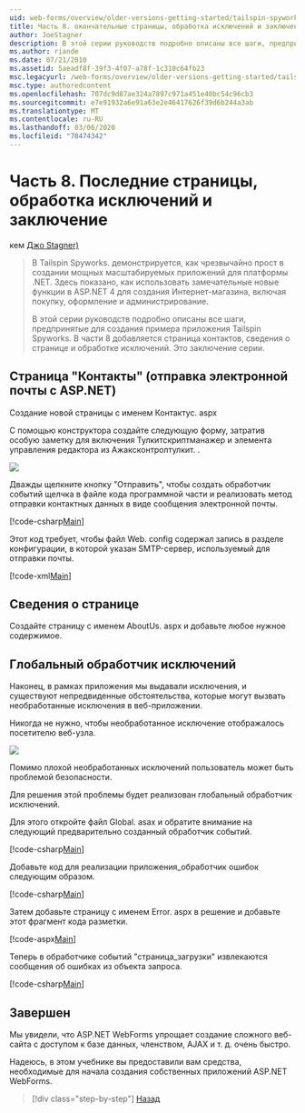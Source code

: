 ```yaml
---
uid: web-forms/overview/older-versions-getting-started/tailspin-spyworks/tailspin-spyworks-part-8
title: Часть 8. окончательные страницы, обработка исключений и заключение | Документация Майкрософт
author: JoeStagner
description: В этой серии руководств подробно описаны все шаги, предпринятые для создания примера приложения Tailspin Spyworks. В части 8 добавляется страница контактов, страница About и исключение...
ms.author: riande
ms.date: 07/21/2010
ms.assetid: 5aeadf8f-39f3-4f07-a78f-1c310c64fb23
msc.legacyurl: /web-forms/overview/older-versions-getting-started/tailspin-spyworks/tailspin-spyworks-part-8
msc.type: authoredcontent
ms.openlocfilehash: 707dc9d87ae324a7897c971a451e40bc54c96cb3
ms.sourcegitcommit: e7e91932a6e91a63e2e46417626f39d6b244a3ab
ms.translationtype: MT
ms.contentlocale: ru-RU
ms.lasthandoff: 03/06/2020
ms.locfileid: "78474342"
---
```

# <a name="part-8-final-pages-exception-handling-and-conclusion"></a>Часть 8. Последние страницы, обработка исключений и заключение

кем [Джо Stagner)](https://github.com/JoeStagner)

> В Tailspin Spyworks. демонстрируется, как чрезвычайно прост в создании мощных масштабируемых приложений для платформы .NET. Здесь показано, как использовать замечательные новые функции в ASP.NET 4 для создания Интернет-магазина, включая покупку, оформление и администрирование.
> 
> В этой серии руководств подробно описаны все шаги, предпринятые для создания примера приложения Tailspin Spyworks. В части 8 добавляется страница контактов, сведения о странице и обработке исключений. Это заключение серии.

## <a id="_Toc260221680"></a>Страница "Контакты" (отправка электронной почты с ASP.NET)

Создание новой страницы с именем Контактус. aspx

С помощью конструктора создайте следующую форму, затратив особую заметку для включения Тулкитскриптманажер и элемента управления редактора из Ажаксконтролтулкит. .

![](tailspin-spyworks-part-8/_static/image1.jpg)

Дважды щелкните кнопку "Отправить", чтобы создать обработчик событий щелчка в файле кода программной части и реализовать метод отправки контактных данных в виде сообщения электронной почты.

[!code-csharp[Main](tailspin-spyworks-part-8/samples/sample1.cs)]

Этот код требует, чтобы файл Web. config содержал запись в разделе конфигурации, в которой указан SMTP-сервер, используемый для отправки почты.

[!code-xml[Main](tailspin-spyworks-part-8/samples/sample2.xml)]

## <a id="_Toc260221681"></a>Сведения о странице

Создайте страницу с именем AboutUs. aspx и добавьте любое нужное содержимое.

## <a id="_Toc260221682"></a>Глобальный обработчик исключений

Наконец, в рамках приложения мы выдавали исключения, и существуют непредвиденные обстоятельства, которые могут вызвать необработанные исключения в веб-приложении.

Никогда не нужно, чтобы необработанное исключение отображалось посетителю веб-узла.

![](tailspin-spyworks-part-8/_static/image2.jpg)

Помимо плохой необработанных исключений пользователь может быть проблемой безопасности.

Для решения этой проблемы будет реализован глобальный обработчик исключений.

Для этого откройте файл Global. asax и обратите внимание на следующий предварительно созданный обработчик событий.

[!code-csharp[Main](tailspin-spyworks-part-8/samples/sample3.cs)]

Добавьте код для реализации приложения\_обработчик ошибок следующим образом.

[!code-csharp[Main](tailspin-spyworks-part-8/samples/sample4.cs)]

Затем добавьте страницу с именем Error. aspx в решение и добавьте этот фрагмент кода разметки.

[!code-aspx[Main](tailspin-spyworks-part-8/samples/sample5.aspx)]

Теперь в обработчике событий "страница\_загрузки" извлекаются сообщения об ошибках из объекта запроса.

[!code-csharp[Main](tailspin-spyworks-part-8/samples/sample6.cs)]

## <a id="_Toc260221683"></a>Завершен

Мы увидели, что ASP.NET WebForms упрощает создание сложного веб-сайта с доступом к базе данных, членством, AJAX и т. д. очень быстро.

Надеюсь, в этом учебнике вы предоставили вам средства, необходимые для начала создания собственных приложений ASP.NET WebForms.

> [!div class="step-by-step"]
> [Назад](tailspin-spyworks-part-7.md)
